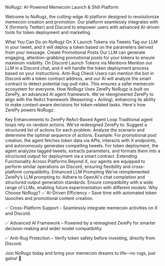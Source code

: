 NoRugz: AI-Powered Memecoin Launch & Shill Platform

Welcome to NoRugz, the cutting-edge AI platform designed to revolutionize memecoin creation and promotion. Our platform seamlessly integrates with X (formerly Twitter) and Discord to empower users with advanced AI-driven tools for token deployment and marketing.

What You Can Do on NoRugz
On X
Launch Tokens via Tweets Tag our LLM in your tweet, and it will deploy a token based on the parameters derived from your message.
Create Promotional Posts Our LLM can generate engaging, attention-grabbing promotional posts for your tokens to ensure maximum visibility.
On Discord
Launch Tokens via Mentions Mention our LLM in a Discord chat, and it will handle the token deployment process based on your instructions.
Anti-Rug Check Users can mention the bot in Discord with a token contract address, and our AI will analyze the smart contract to detect potential rug-pull risks. This ensures a safer memecoin ecosystem for everyone.
How NoRugz Uses ZerePy
NoRugz is built on ZerePy, an advanced AI agent framework. We've reengineered ZerePy to align with the ReAct framework (Reasoning + Acting), enhancing its ability to make context-aware decisions for token-related tasks. Here's how ZerePy powers NoRugz:

Key Enhancements to ZerePy
ReAct-Based Agent Loop Traditional agent loops rely on random actions. We’ve redesigned ZerePy to:
Suggest a structured list of actions for each problem.
Analyze the scenario and determine the optimal sequence of actions.
Example: For promotional post creation, the agent fetches token data via APIs, interacts with X endpoints, and autonomously generates compelling tweets.
For token deployment, the agent analyzes tagged tweets, extracts parameters, and formats them into a structured output for deployment via a smart contract.
Extending Functionality Across Platforms Beyond X, our agents are equipped to perform similar operations on Discord, ensuring flexibility and cross-platform compatibility.
Enhanced LLM Prompting We’ve reimplemented ZerePy’s LLM prompting to:
Adhere to OpenAI's chat completion and structured output generation standards.
Ensure compatibility with a wide range of LLMs, enabling future experimentation with different models.
Why Choose NoRugz?
✅ AI-Driven Efficiency – Save time with automated token launches and promotional content creation.

✅ Cross-Platform Support – Seamlessly integrate memecoin activities on X and Discord.

✅ Advanced AI Framework – Powered by a reimagined ZerePy for smarter decision-making and wider model compatibility.

✅ Anti-Rug Protection – Verify token safety before investing, directly from Discord.

Join NoRugz today and bring your memecoin dreams to life—no rugs, just gains! 🚀
